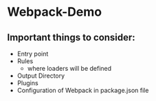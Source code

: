 # Webpack-Demo
## Important things to consider:
- Entry point
- Rules
  - where loaders will be defined
- Output Directory
- Plugins
- Configuration of Webpack in package.json file
